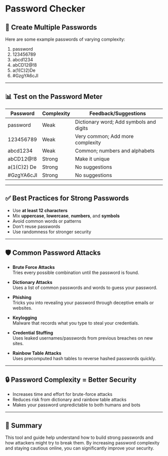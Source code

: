 # Password Checker

## 🔐 Create Multiple Passwords

Here are some example passwords of varying complexity:


1. password
2. 123456789
3. abcd1234
4. abCD12@!8
5. a(1{C}2)De
6. #GzgYA6cJI


---

## 📊 Test on the Password Meter

| Password        | Complexity | Feedback/Suggestions                        |
|-----------------|------------|---------------------------------------------|
| password        | Weak       | Dictionary word; Add symbols and digits     |
| 123456789       | Weak       | Very common; Add more complexity            |
| abcd1234        | Weak       | Common; numbers and alphabets               |
| abCD12@!8       | Strong     | Make it unique                              |
| a(1{C}2) De     | Strong     | No suggestions                              |
| #GzgYA6cJI      | Strong     | No suggestions                              |

---

## ✅ Best Practices for Strong Passwords

- Use **at least 12 characters**
- Mix **uppercase**, **lowercase**, **numbers**, and **symbols**
- Avoid common words or patterns
- Don’t reuse passwords
- Use randomness for stronger security

---

## 🛡️ Common Password Attacks

- **Brute Force Attacks**  
  Tries every possible combination until the password is found.

- **Dictionary Attacks**  
  Uses a list of common passwords and words to guess your password.

- **Phishing**  
  Tricks you into revealing your password through deceptive emails or websites.

- **Keylogging**  
  Malware that records what you type to steal your credentials.

- **Credential Stuffing**  
  Uses leaked usernames/passwords from previous breaches on new sites.

- **Rainbow Table Attacks**  
  Uses precomputed hash tables to reverse hashed passwords quickly.

---

## 🔒 Password Complexity = Better Security

- Increases time and effort for brute-force attacks
- Reduces risk from dictionary and rainbow table attacks
- Makes your password unpredictable to both humans and bots

---

## 🚀 Summary

This tool and guide help understand how to build strong passwords and how attackers might try to break them. By increasing password complexity and staying cautious online, you can significantly improve your security.

